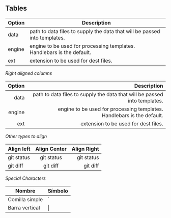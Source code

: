 ## Tables

| Option | Description |
| ------ | ----------- |
| data   | path to data files to supply the data that will be passed into templates. |
| engine | engine to be used for processing templates. Handlebars is the default. |
| ext    | extension to be used for dest files. |

*Right aligned columns*

| Option | Description |
| ------:| -----------:|
| data   | path to data files to supply the data that will be passed into templates. |
| engine | engine to be used for processing templates. Handlebars is the default. |
| ext    | extension to be used for dest files. |

*Other types to align*

| Align left   | Align Center   | Align Right   |
| :---         |     :---:      |          ---: |
| git status   | git status     | git status    |
| git diff     | git diff       | git diff      |

*Special Characters*

| Nombre     | Símbolo |
| ---        | ---     |
| Comilla simple | `   |
| Barra vertical | \|  |